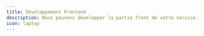 ```yaml
---
title: Développement Frontend
description: Nous pouvons développer la partie front de votre service. Notre stack frontend s'appuie sur Bootstrap, AngularJS, JQuery.
icon: laptop
---
```

